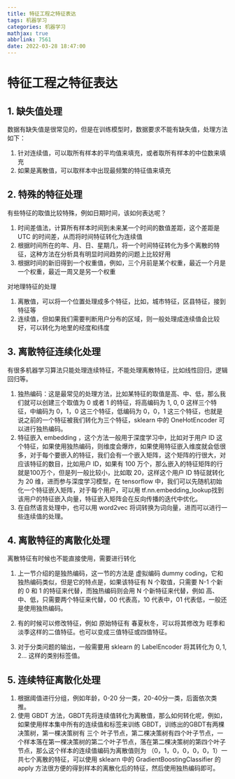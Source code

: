 ```yaml
---
title: 特征工程之特征表达
tags: 机器学习
categories: 机器学习
mathjax: true
abbrlink: 7561
date: 2022-03-28 18:47:00
---
```


# 特征工程之特征表达

## 1. 缺失值处理

数据有缺失值是很常见的，但是在训练模型时，数据要求不能有缺失值，处理方法如下：

1. 针对连续值，可以取所有样本的平均值来填充，或者取所有样本的中位数来填充
2. 如果是离散值，可以取样本中出现最频繁的特征值来填充

## 2. 特殊的特征处理

有些特征的取值比较特殊，例如日期时间，该如何表达呢？

1. 时间差值法，计算所有样本时间到未来某一个时间的数值差距，这个差距是 UTC 的时间差，从而将时间特征转化为连续值
2. 根据时间所在的年、月、日、星期几，将一个时间特征转化为多个离散的特征，这种方法在分析具有明显时间趋势的问题上比较好用
3. 根据时间的新旧得到一个权重值，例如，三个月前是某个权重，最近一个月是一个权重，最近一周又是另一个权重

对地理特征的处理

1. 离散值，可以将一个位置处理成多个特征，比如，城市特征，区县特征，接到特征等
2. 连续值，但如果我们需要判断用户分布的区域，则一般处理成连续值会比较好，可以转化为地里的经度和纬度

## 3. 离散特征连续化处理

有很多机器学习算法只能处理连续特征，不能处理离散特征，比如线性回归，逻辑回归等。

1. 独热编码：这是最常见的处理方法，比如某特征的取值是高、中、低，那么我们就可以创建三个取值为 0 或者 1 的特征，将高编码为 1, 0, 0 这样三个特征，中编码为 0，1，0 这三个特征，低编码为 0，0，1 这三个特征，也就是说之前的一个特征被我们转化为三个特征，sklearn 中的 OneHotEncoder 可以进行独热编码。
2. 特征嵌入 embedding ，这个方法一般用于深度学习中，比如对于用户 ID 这个特征，如果使用独热编码，则维度会爆炸，如果使用特征嵌入维度就会低很多，对于每个要嵌入的特征，我们会有一个嵌入矩阵，这个矩阵的行很大，对应该特征的数目，比如用户 ID，如果有 100 万个，那么嵌入的特征矩阵的行就是100万个，但是列一般比较小，比如取 20，这样这个用户 ID 特征就转化为 20 维，进而参与深度学习模型，在 tensorflow 中，我们可以先随机初始化一个特征嵌入矩阵，对于每个用户，可以用 tf.nn.embedding_lookup找到该用户的特征嵌入向量，特征嵌入矩阵会在反向传播的迭代中优化。
3. 在自然语言处理中，也可以用 word2vec 将词转换为词向量，进而可以进行一些连续值的处理。

## 4. 离散特征的离散化处理

离散特征有时候也不能直接使用，需要进行转化

1. 上一节介绍的是独热编码，这一节的方法是 虚拟编码 dummy coding，它和独热编码类似，但是它的特点是，如果该特征有 N 个取值，只需要 N-1 个新的 0 和 1 的特征来代替，而独热编码则会用 N 个新特征来代替，例如 高、中、低，只需要两个特征来代替，00 代表高，10 代表中，01 代表低，一般还是使用独热编码。

2. 有的时候可以修改特征，例如 原始特征有 春夏秋冬，可以将其修改为 旺季和淡季这样的二值特征。也可以变成三值特征或四值特征。

3. 对于分类问题的输出，一般需要用 sklearn 的 LabelEncoder 将其转化为 $0,1,2\dots$ 这样的类别标签值。

## 5. 连续特征离散化处理

1. 根据阈值进行分组，例如年龄，0-20 分一类，20-40分一类，后面依次类推。
2. 使用 GBDT 方法，GBDT先将连续值转化为离散值，那么如何转化呢，例如，如果使用样本集中所有的连续值和标签来训练 GBDT，训练出的GBDT有两棵决策树，第一棵决策树有 三个 叶子节点，第二棵决策树有四个叶子节点，一个样本落在第一棵决策树的第二个叶子节点，落在第二棵决策树的第四个叶子节点，那么这个样本的连续值编码为离散值则为 （0，1，0，0，0，0，1）一共七个离散的特征，可以使用 sklearn 中的 GradientBoostingClassifier 的 apply 方法很方便的得到样本的离散化后的特征，然后使用独热编码即可。





















